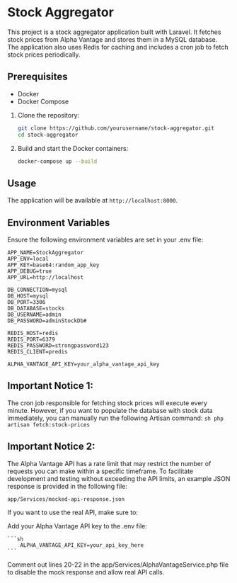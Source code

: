# Stock Aggregator

This project is a stock aggregator application built with Laravel. It fetches stock prices from Alpha Vantage and stores them in a MySQL database. The application also uses Redis for caching and includes a cron job to fetch stock prices periodically.

## Prerequisites

- Docker
- Docker Compose

1. Clone the repository:
    ```sh
    git clone https://github.com/yourusername/stock-aggregator.git
    cd stock-aggregator
    ```
    
2. Build and start the Docker containers:
    ```sh
    docker-compose up --build
    ```
    
## Usage

The application will be available at `http://localhost:8000`.


## Environment Variables

Ensure the following environment variables are set in your .env file:

```plaintext
APP_NAME=StockAggregator
APP_ENV=local
APP_KEY=base64:random_app_key
APP_DEBUG=true
APP_URL=http://localhost

DB_CONNECTION=mysql
DB_HOST=mysql
DB_PORT=3306
DB_DATABASE=stocks
DB_USERNAME=admin
DB_PASSWORD=adminStockDb#

REDIS_HOST=redis
REDIS_PORT=6379
REDIS_PASSWORD=strongpassword123
REDIS_CLIENT=predis

ALPHA_VANTAGE_API_KEY=your_alpha_vantage_api_key
```

## Important Notice 1:

The cron job responsible for fetching stock prices will execute every minute. However, if you want to populate the database with stock data immediately, you can manually run the following Artisan command:
    ```sh
    php artisan fetch:stock-prices
    ```
## Important Notice 2:

The Alpha Vantage API has a rate limit that may restrict the number of requests you can make within a specific timeframe. To facilitate development and testing without exceeding the API limits, an example JSON response is provided in the following file:

    app/Services/mocked-api-response.json

If you want to use the real API, make sure to:

Add your Alpha Vantage API key to the .env file:

    ```sh
        ALPHA_VANTAGE_API_KEY=your_api_key_here
    ```
Comment out lines 20-22 in the app/Services/AlphaVantageService.php file to disable the mock response and allow real API calls.



